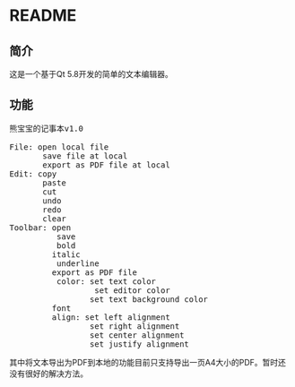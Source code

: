 # README

## 简介

这是一个基于Qt 5.8开发的简单的文本编辑器。

## 功能
<pre>
熊宝宝的记事本v1.0

File: open local file
	   save file at local
	   export as PDF file at local
Edit: copy
	   paste
	   cut
	   undo
	   redo
	   clear
Toolbar: open
		  save
		  bold
	     italic
    	  underline
	     export as PDF file
		  color: set text color
	    		  set editor color
		   	     set text background color
		 font
		 align: set left alignment
		   		 set right alignment
		   		 set center alignment
		   		 set justify alignment	</pre>


其中将文本导出为PDF到本地的功能目前只支持导出一页A4大小的PDF。暂时还没有很好的解决方法。
